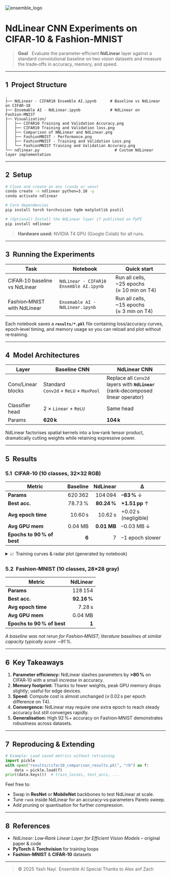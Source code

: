 ![ensemble_logo](https://github.com/user-attachments/assets/ddac6b20-98a7-44c9-a912-35678a26da9b)

# NdLinear CNN Experiments on CIFAR‑10 & Fashion‑MNIST 

> **Goal**   Evaluate the parameter‑efficient **NdLinear** layer against a standard convolutional baseline on two vision datasets and measure the trade‑offs in accuracy, memory, and speed.

---

## 1  Project Structure

```
.
├── NdLinear - CIFAR10 Ensemble AI.ipynb      # Baseline vs NdLinear on CIFAR‑10
├── Ensemable AI - NdLinear.ipynb             # NdLinear on Fashion‑MNIST
├── Visualization/
│   ├── CIFAR10 Training and Validation Accuracy.png
│   ├── CIFAR10 Training and Validation loss.png
│   ├── Comparison of NNLinear and NdLinear.png
│   ├── FashionMNIST - Performance.png
│   ├── FashionMNIST - Training and Validation Loss.png
│   └── FashionMNIST Training and Validation Accuracy.png
└── ndlinear.py                                 # Custom NdLinear layer implementation
```

---

## 2  Setup

```bash
# Clone and create an env (conda or venv)
conda create -n ndlinear python=3.10 -y
conda activate ndlinear

# Core dependencies
pip install torch torchvision tqdm matplotlib psutil

# (Optional) Install the NdLinear layer if published on PyPI
pip install ndlinear
```

> **Hardware used:** NVIDIA T4 GPU (Google Colab) for all runs.

---

## 3  Running the Experiments

| Task                          | Notebook                               | Quick start                                 |
| ----------------------------- | -------------------------------------- | ------------------------------------------- |
| CIFAR‑10 baseline vs NdLinear | `NdLinear - CIFAR10 Ensemble AI.ipynb` | Run all cells, \~25 epochs (≈ 10 min on T4) |
| Fashion‑MNIST with NdLinear   | `Ensemable AI - NdLinear.ipynb`        | Run all cells, \~15 epochs (≈ 3 min on T4)  |

Each notebook saves a **`results/*.pkl`** file containing loss/accuracy curves, epoch‑level timing, and memory usage so you can reload and plot without re‑training.

---

## 4  Model Architectures

| Layer              | Baseline CNN                           | NdLinear CNN                                                                      |
| ------------------ | -------------------------------------- | --------------------------------------------------------------------------------- |
| Conv/Linear blocks | Standard `Conv2d` + `ReLU` + `MaxPool` | Replace all `Conv2d` layers with **`NdLinear`** (rank‑decomposed linear operator) |
| Classifier head    | 2 × `Linear` + `ReLU`                  | Same head                                                                         |
| Params             | **620 k**                              | **104 k**                                                                         |

NdLinear factorises spatial kernels into a low‑rank tensor product, dramatically cutting weights while retaining expressive power.

---

## 5  Results

### 5.1  CIFAR‑10 (10 classes, 32×32 RGB)

| Metric                     | Baseline |    NdLinear | Δ                    |
| -------------------------- | -------: | ----------: | -------------------- |
| **Params**                 |  620 362 |     104 094 | **–83 %** ↓          |
| **Best acc.**              |  78.73 % | **80.24 %** | **+1.51 pp** ↑       |
| **Avg epoch time**         |  10.60 s |     10.62 s | +0.02 s (negligible) |
| **Avg GPU mem**            |  0.04 MB | **0.01 MB** | –0.03 MB ↓           |
| **Epochs to 90 % of best** |    **6** |           7 | –1 epoch slower      |

<details>
<summary>📈 Training curves & radar plot (generated by notebook)</summary>

The notebook renders:

### FashionMNIST
![image](https://github.com/user-attachments/assets/904be439-79b3-403e-a1df-73e1ee5cd3b1)
![image](https://github.com/user-attachments/assets/b399aa2b-f979-4608-a0b1-66d5ff51975b)

### CIFAR10
![image](https://github.com/user-attachments/assets/17c9685c-9663-4d6c-9c61-4ed84f2e1fb3)
![image](https://github.com/user-attachments/assets/f79b05bf-7cfa-44f0-b703-069aa0cb0d50)


</details>

### 5.2  Fashion‑MNIST (10 classes, 28×28 gray)

| Metric                     |    NdLinear |
| -------------------------- | ----------: |
| **Params**                 |     128 154 |
| **Best acc.**              | **92.16 %** |
| **Avg epoch time**         |      7.28 s |
| **Avg GPU mem**            |     0.04 MB |
| **Epochs to 90 % of best** |       **1** |

*A baseline was not rerun for Fashion‑MNIST; literature baselines at similar capacity typically score ∼91 %.*

---

## 6  Key Takeaways

1. **Parameter efficiency:** NdLinear slashes parameters by **>80 %** on CIFAR‑10 with a small *increase* in accuracy.
2. **Memory footprint:** Thanks to fewer weights, peak GPU memory drops slightly; useful for edge devices.
3. **Speed:** Compute cost is almost unchanged (≤ 0.02 s per epoch difference on T4).
4. **Convergence:** NdLinear may require one extra epoch to reach steady accuracy but still converges rapidly.
5. **Generalisation:** High 92 %+ accuracy on Fashion‑MNIST demonstrates robustness across datasets.

---

## 7  Reproducing & Extending

```python
# Example: Load saved metrics without retraining
import pickle
with open("results/cifar10_comparison_results.pkl", "rb") as f:
    data = pickle.load(f)
print(data.keys())  # train_losses, test_accs, ...
```

Feel free to:

* Swap in **ResNet** or **MobileNet** backbones to test NdLinear at scale.
* Tune `rank` inside NdLinear for an accuracy‑vs‑parameters Pareto sweep.
* Add pruning or quantisation for further compression.

---

## 8  References

* *NdLinear: Low‑Rank Linear Layer for Efficient Vision Models* – original paper & code<br>
* **PyTorch** & **Torchvision** for training loops<br>
* **Fashion‑MNIST** & **CIFAR‑10** datasets 
---

> © 2025 Yash Nayi  Ensemble AI
> Special Thanks to Alex anf Zach
